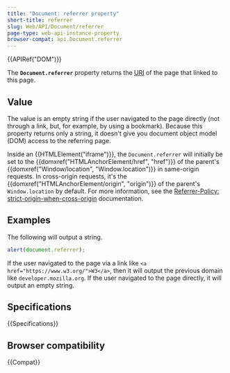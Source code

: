 ```yaml
---
title: "Document: referrer property"
short-title: referrer
slug: Web/API/Document/referrer
page-type: web-api-instance-property
browser-compat: api.Document.referrer
---
```


{{APIRef("DOM")}}

The **`Document.referrer`** property returns the [URI](https://www.w3.org/Addressing/#background) of the page that linked to
this page.

## Value

The value is an empty string if the user navigated to the page directly (not through a
link, but, for example, by using a bookmark). Because this property returns only a
string, it doesn't give you document object model (DOM) access to the referring page.

Inside an {{HTMLElement("iframe")}}, the `Document.referrer` will initially
be set to the {{domxref("HTMLAnchorElement/href", "href")}} of the parent's
{{domxref("Window/location", "Window.location")}} in same-origin requests.
In cross-origin requests, it's the {{domxref("HTMLAnchorElement/origin", "origin")}} of the parent's `Window.location` by default.
For more information, see the [Referrer-Policy: strict-origin-when-cross-origin](/en-US/docs/Web/HTTP/Headers/Referrer-Policy#strict-origin-when-cross-origin) documentation.

## Examples

The following will output a string.

```js
alert(document.referrer);
```

If the user navigated to the page via a link like `<a href="https://www.w3.org/">W3</a>`, then it will output the previous domain like `developer.mozilla.org`. If the user navigated to the page directly, it will output an empty string.

## Specifications

{{Specifications}}

## Browser compatibility

{{Compat}}
